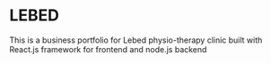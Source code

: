 # LEBED
This is a business portfolio for Lebed physio-therapy clinic built with React.js framework for frontend and node.js backend
